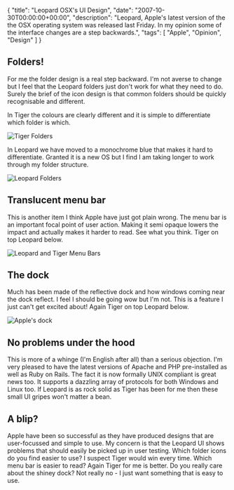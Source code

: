 {
  "title": "Leopard OSX's UI Design",
  "date": "2007-10-30T00:00:00+00:00",
  "description": "Leopard, Apple's latest version of the the OSX operating system was released last Friday. In my opinion some of the interface changes are a step backwards.",
  "tags": [
    "Apple",
    "Opinion",
    "Design"
  ]
}

## Folders!

For me the folder design is a real step backward. I'm not averse to change but I feel that the Leopard folders just don't work for what they need to do. Surely the brief of the icon design is that common folders should be quickly recognisable and different.

In Tiger the colours are clearly different and it is simple to differentiate which folder is which. 

![Tiger Folders][1] 

In Leopard we have moved to a monochrome blue that makes it hard to differentiate. Granted it is a new OS but I find I am taking longer to work through my folder structure. 

![Leopard Folders][2] 

## Translucent menu bar

This is another item I think Apple have just got plain wrong. The menu bar is an important focal point of user action. Making it semi opaque lowers the impact and actually makes it harder to read. See what you think. Tiger on top Leopard below.

![Leopard and Tiger Menu Bars][3] 

## The dock

Much has been made of the reflective dock and how windows coming near the dock reflect. I feel I should be going wow but I'm not. This is a feature I just can't get excited about! Again Tiger on top Leopard below.

![Apple's dock][4] 

## No problems under the hood

This is more of a whinge (I'm English after all) than a serious objection. I'm very pleased to have the latest versions of Apache and PHP pre-installed as well as Ruby on Rails. The fact it is now formally UNIX compliant is great news too. It supports a dazzling array of protocols for both Windows and Linux too. If Leopard is as rock solid as Tiger has been for me then these small UI gripes won't matter a bean.

## A blip?

Apple have been so successful as they have produced designs that are user-focussed and simple to use. My concern is that the Leopard UI shows problems that should easily be picked up in user testing. Which folder icons do you find easier to use? I suspect Tiger would win every time. Which menu bar is easier to read? Again Tiger for me is better. Do you really care about the shiney dock? Not really no - I just want something that is easy to use.

 [1]: http://shapeshed.com/images/articles/leopard_folders.png 
 [2]: http://shapeshed.com/images/articles/folders.png 
 [3]: http://shapeshed.com/images/articles/menu_bar.jpg 
 [4]: http://shapeshed.com/images/articles/dock.jpg
